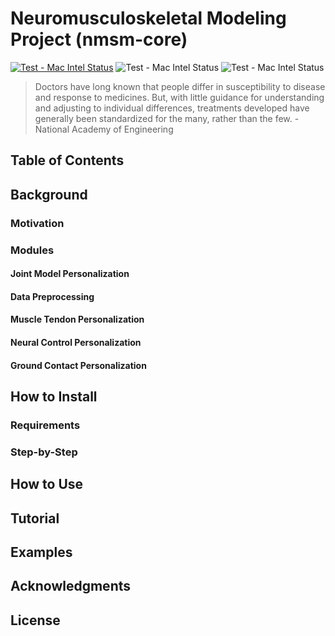 
# Neuromusculoskeletal Modeling Project (nmsm-core)
[![Test - Mac Intel Status](https://github.com/rcnl-org/nmsm-core/actions/workflows/matlab_tests_self_mac_intel.yml/badge.svg)]()
![Test - Mac Intel Status](https://github.com/rcnl-org/nmsm-core/actions/workflows/matlab_tests_self_mac_m1.yml/badge.svg)
![Test - Mac Intel Status](https://github.com/rcnl-org/nmsm-core/actions/workflows/matlab_tests_self_windows.yml/badge.svg)

> Doctors have long known that people differ in susceptibility to disease and response to medicines. But, with little guidance for understanding and adjusting to individual differences, treatments developed have generally been standardized for the many, rather than the few. - National Academy of Engineering

## Table of Contents

## Background

### Motivation

### Modules
#### Joint Model Personalization
#### Data Preprocessing
#### Muscle Tendon Personalization
#### Neural Control Personalization
#### Ground Contact Personalization

## How to Install

### Requirements

### Step-by-Step

## How to Use

## Tutorial

## Examples

## Acknowledgments

## License

